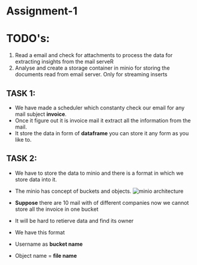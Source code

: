 # Assignment-1


# TODO's:
 
  1. Read a email and check for attachments to process the data for extracting insights from the mail serveR
  2. Analyse and create a storage container in minio for storing the documents read from email server. Only for streaming inserts

## TASK 1:

   * We have  made a scheduler which constanty check our email for any mail subject **invoice**.
   * Once it figure out it is invoice mail it extract all the information from the mail.
   * It store the data in form of **dataframe** you can store it any form as you like to.
## TASK 2:
   
   * We have to store the data to minio and there is a format in which we store data into it.
   * The minio has concept of buckets and objects.
   ![minio architecture](https://www.google.com/search?q=minio+architecture+buckjet&tbm=isch&ved=2ahUKEwiPqubovMvwAhVu-DgGHa_RBLsQ2-cCegQIABAA&oq=minio+architecture+buckjet&gs_lcp=CgNpbWcQAzoECAAQHjoGCAAQCBAeULd-WIeIAWDGiwFoAHAAeACAAbgBiAHnCpIBAzAuOJgBAKABAaoBC2d3cy13aXotaW1nwAEB&sclient=img&ei=9qGfYI_XFu7w4-EPr6OT2As&bih=749&biw=736#imgrc=E4--RBGit0MKKM)
   
   * **Suppose** there are 10 mail with of different companies now we cannot store all the invoice in one bucket 
   * It will be hard to retierve data and find its owner

   * We have this format
   * Username as **bucket name**
   * Object name = **file name**
